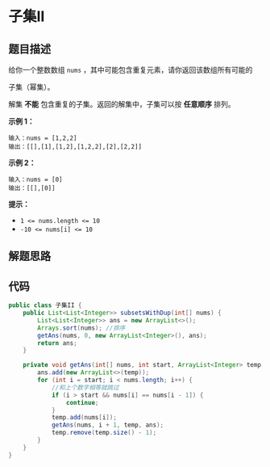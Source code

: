 # 子集II

## 题目描述

给你一个整数数组 `nums` ，其中可能包含重复元素，请你返回该数组所有可能的 

子集（幂集）。

解集 **不能** 包含重复的子集。返回的解集中，子集可以按 **任意顺序** 排列。

 

**示例 1：**

```
输入：nums = [1,2,2]
输出：[[],[1],[1,2],[1,2,2],[2],[2,2]]
```

**示例 2：**

```
输入：nums = [0]
输出：[[],[0]]
```

 

**提示：**

- `1 <= nums.length <= 10`
- `-10 <= nums[i] <= 10`



## 解题思路



## 代码

```java
public class 子集II {
    public List<List<Integer>> subsetsWithDup(int[] nums) {
        List<List<Integer>> ans = new ArrayList<>();
        Arrays.sort(nums); //排序
        getAns(nums, 0, new ArrayList<Integer>(), ans);
        return ans;
    }

    private void getAns(int[] nums, int start, ArrayList<Integer> temp, List<List<Integer>> ans) {
        ans.add(new ArrayList<>(temp));
        for (int i = start; i < nums.length; i++) {
            //和上个数字相等就跳过
            if (i > start && nums[i] == nums[i - 1]) {
                continue;
            }
            temp.add(nums[i]);
            getAns(nums, i + 1, temp, ans);
            temp.remove(temp.size() - 1);
        }
    }
}
```

